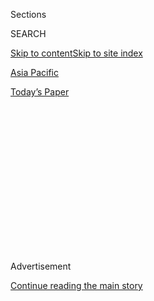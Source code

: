 <div id="app">

<div>

<div>

<div>

<div class="NYTAppHideMasthead css-1q2w90k e1suatyy0">

<div class="section css-ui9rw0 e1suatyy2">

<div class="css-eph4ug er09x8g0">

<div class="css-6n7j50">

</div>

<span class="css-1dv1kvn">Sections</span>

<div class="css-10488qs">

<span class="css-1dv1kvn">SEARCH</span>

</div>

[Skip to content](#site-content)[Skip to site index](#site-index)

</div>

<div id="masthead-section-label" class="css-1wr3we4 eaxe0e00">

[Asia
Pacific](https://www.nytimes.com/section/world/asia)

</div>

<div class="css-10698na e1huz5gh0">

</div>

</div>

<div id="masthead-bar-one" class="section hasLinks css-15hmgas e1csuq9d3">

<div class="css-uqyvli e1csuq9d0">

</div>

<div class="css-1uqjmks e1csuq9d1">

</div>

<div class="css-9e9ivx">

[](https://myaccount.nytimes.com/auth/login?response_type=cookie&client_id=vi)

</div>

<div class="css-1bvtpon e1csuq9d2">

[Today’s
Paper](https://www.nytimes.com/section/todayspaper)

</div>

</div>

</div>

</div>

<div data-aria-hidden="false">

<div id="site-content" data-role="main">

<div>

<div class="css-1aor85t" style="opacity:0.000000001;z-index:-1;visibility:hidden">

<div class="css-1hqnpie">

<div class="css-epjblv">

<span class="css-17xtcya">[Asia
Pacific](/section/world/asia)</span><span class="css-x15j1o">|</span><span class="css-fwqvlz">South
Korea Election Turns Into 2-Way Race as Dark Horse
Surges</span>

</div>

<div class="css-k008qs">

<div class="css-1iwv8en">

<span class="css-18z7m18"></span>

<div>

</div>

</div>

<span class="css-1n6z4y">https://nyti.ms/2pAHKOR</span>

<div class="css-1705lsu">

<div class="css-4xjgmj">

<div class="css-4skfbu" data-role="toolbar" data-aria-label="Social Media Share buttons, Save button, and Comments Panel with current comment count" data-testid="share-tools">

  - 
  - 
  - 
  - 
    
    <div class="css-6n7j50">
    
    </div>

  - 

</div>

</div>

</div>

</div>

</div>

</div>

<div class="css-13pd83m">

</div>

<div id="top-wrapper" class="css-1sy8kpn">

<div id="top-slug" class="css-l9onyx">

Advertisement

</div>

[Continue reading the main
story](#after-top)

<div class="ad top-wrapper" style="text-align:center;height:100%;display:block;min-height:250px">

<div id="top" class="place-ad" data-position="top" data-size-key="top">

</div>

</div>

<div id="after-top">

</div>

</div>

<div id="sponsor-wrapper" class="css-1hyfx7x">

<div id="sponsor-slug" class="css-19vbshk">

Supported by

</div>

[Continue reading the main
story](#after-sponsor)

<div id="sponsor" class="ad sponsor-wrapper" style="text-align:center;height:100%;display:block">

</div>

<div id="after-sponsor">

</div>

</div>

<div class="css-1vkm6nb ehdk2mb0">

# South Korea Election Turns Into 2-Way Race as Dark Horse Surges

</div>

<div class="css-79elbk" data-testid="photoviewer-wrapper">

<div class="css-z3e15g" data-testid="photoviewer-wrapper-hidden">

</div>

<div class="css-1a48zt4 ehw59r15" data-testid="photoviewer-children">

![<span class="css-16f3y1r e13ogyst0" data-aria-hidden="true">Ahn
Cheol-soo after winning the People’s Party presidential nomination
during its convention in Daejeon, South Korea, this month. His support
in the polls has surged ahead of the election in
May.</span><span class="css-cnj6d5 e1z0qqy90" itemprop="copyrightHolder"><span class="css-1ly73wi e1tej78p0">Credit...</span><span><span>Kim
Hong-Ji/Reuters</span></span></span>](https://static01.nyt.com/images/2017/04/15/world/15skorea-1/15skorea-1-articleLarge.jpg?quality=75&auto=webp&disable=upscale)

</div>

</div>

<div class="css-xt80pu e12qa4dv0">

<div class="css-18e8msd">

<div class="css-vp77d3 epjyd6m0">

<div class="css-1baulvz">

By [<span class="css-1baulvz last-byline" itemprop="name">Choe
Sang-Hun</span>](https://www.nytimes.com/by/choe-sang-hun)

</div>

</div>

  - April 14,
    2017

  - 
    
    <div class="css-4xjgmj">
    
    <div class="css-d8bdto" data-role="toolbar" data-aria-label="Social Media Share buttons, Save button, and Comments Panel with current comment count" data-testid="share-tools">
    
      - 
      - 
      - 
      - 
        
        <div class="css-6n7j50">
        
        </div>
    
      - 
    
    </div>
    
    </div>

</div>

</div>

<div class="section meteredContent css-1r7ky0e" name="articleBody" itemprop="articleBody">

<div class="css-1fanzo5 StoryBodyCompanionColumn">

<div class="css-53u6y8">

SEOUL, South Korea — Just last month, Ahn Cheol-soo, a software mogul
turned politician, looked like another also-ran for the South Korean
presidential
[election](https://www.nytimes.com/2020/04/10/world/asia/coronavirus-south-korea-election.html)
in May. His centrist People’s Party held only 40 seats in the 300-member
Parliament. He was barely polling at 10 percent in surveys.

Now, with less than a month to go before the election and [as tensions
flare on the Korean
Peninsula](https://www.nytimes.com/2017/04/14/world/asia/north-korea-china-nuclear.html),
Mr. Ahn, 55, has suddenly become a leading contender to be the next
president, offering hope to conservatives and others alarmed by the
North’s nuclear and missile threats.

The
[election](https://www.nytimes.com/2020/04/10/world/asia/coronavirus-south-korea-election.html)
could not be taking place at a more fraught moment. The victor will be
replacing an impeached president and entering office at a time when
tensions between the Koreas are as high as they have been in a long
time.

The outcome is likely to have far-reaching implications for
international efforts to deal with North Korea, analysts say.

</div>

</div>

<div class="css-1fanzo5 StoryBodyCompanionColumn">

<div class="css-53u6y8">

President Trump has been pressing China to exert its influence on the
North to forestall more nuclear tests and missile launches. He has
threatened to act unilaterally if the Chinese do not prevail. The North,
in turn, threatened on Friday to attack American military bases in South
Korea as well as the Blue House, where South Korea’s president resides.

The Chinese leadership has been calling on both the North and the United
States to exercise restraint.

In the midst of this brinkmanship, Mr. Ahn’s support in polls has surged
this month, turning the campaign into a two-way race with Moon Jae-in,
the candidate from the largest political party, the left-leaning
Democrats, who control 119 parliamentary seats. Until now, the election
had [seemed like a
shoo-in](https://www.nytimes.com/2017/03/10/world/asia/south-korea-liberals-impeachment.html)
for Mr. Moon.

Mr. Ahn, a boyish former medical doctor and relative neophyte in
politics, calls himself a champion of “new politics” who would heal a
country disillusioned with what he describes as a corrupt and
out-of-touch elite.

But his detractors call him a “stooge” for old politics, beholden to
conservative allies of former President Park Geun-hye, whose
[impeachment and ouster last
month](https://www.nytimes.com/2017/03/09/world/asia/park-geun-hye-impeached-south-korea.html)
led to the election.

</div>

</div>

<div class="css-1fanzo5 StoryBodyCompanionColumn">

<div class="css-53u6y8">

Polling experts say that Mr. Ahn owed his recent popularity to people
who shunned conservative candidates after Ms. Park’s corruption scandal
but did not trust Mr. Moon either, especially in dealing with North
Korea’s advancing military abilities.

Mr. Ahn has wooed those people by attacking Ms. Park’s government while
promising to honor its decision to allow the United States to deploy an
advanced missile defense system in the country against the North, a
decision that has infuriated China.

</div>

</div>

<div class="css-79elbk" data-testid="photoviewer-wrapper">

<div class="css-z3e15g" data-testid="photoviewer-wrapper-hidden">

</div>

<div class="css-1a48zt4 ehw59r15" data-testid="photoviewer-children">

![<span class="css-16f3y1r e13ogyst0" data-aria-hidden="true">Moon
Jae-in, left, of the Democratic Party, Mr. Ahn, center, and Sim
Sang-jeung of the Justice Party at the National Assembly in Seoul, the
capital, on Wednesday. Mr. Moon and Mr. Ahn have some similar
views.</span><span class="css-cnj6d5 e1z0qqy90" itemprop="copyrightHolder"><span class="css-1ly73wi e1tej78p0">Credit...</span><span>Lee
Jin-Man/Agence France-Presse — Getty
Images</span></span>](https://static01.nyt.com/images/2017/04/15/world/15skorea-2/15skorea-2-articleLarge.jpg?quality=75&auto=webp&disable=upscale)

</div>

</div>

<div class="css-1fanzo5 StoryBodyCompanionColumn">

<div class="css-53u6y8">

“We should never recognize North Korea as a nuclear power,” Mr. Ahn said
recently, emphasizing that he would prioritize national security if
elected. “If the North is about to launch a nuclear attack, we should
first strike the source of attack.”

The conservative camp, in power for the last nine years, was thrown into
disarray when the National Assembly [voted to
impeach](https://www.nytimes.com/2016/12/09/world/asia/south-korea-president-park-geun-hye-impeached.html)
Ms. Park, a conservative icon, in December and a ruling by the
Constitutional Court formally ousted her in March.

With the two main conservative candidates polling in the single digits,
people who would normally vote conservative have been seeking
alternatives.

Their initial enthusiasm for Ban Ki-moon, the former secretary general
of the United Nations, was quashed as he barely began campaigning
[before dropping
out](https://www.nytimes.com/2017/02/01/world/asia/ban-ki-moon-president-south-korea.html).

</div>

</div>

<div class="css-1fanzo5 StoryBodyCompanionColumn">

<div class="css-53u6y8">

Then, they rallied behind Ahn Hee-jung, a left-centrist provincial
governor. But Mr. Ahn was eliminated this month when he lost the
Democratic Party primary to Mr. Moon.

Ahn Cheol-soo’s support has since skyrocketed.

“For many centrist and conservative voters, there is no one else to turn
to except Ahn Cheol-soo,” said Kim Jiyoon, a polling expert at the Asan
Institute for Policy Studies in Seoul. “Whether he can win the election
will depend largely on how many of the anti-Moon voters he can persuade
to come out and vote for him.”

Mr. Moon and Mr. Ahn share remarkably similar views on many issues.

Both have liberal goals like narrowing income inequality and overhauling
[the<span class="css-8l6xbc evw5hdy0">
</span>chaebol](http://www.nytimes.com/2011/09/14/business/global/south-korean-chaebol-under-increasing-pressure.html),
the family-controlled conglomerates like Samsung that [have
dominated](https://www.nytimes.com/2017/01/02/world/asia/south-korea-park-geun-hye-samsung.html)
the economy for decades, often through collusive ties with government,
as shown in Ms. Park’s scandal.

Both promise to review [the unpopular
agreement](https://www.nytimes.com/2015/12/29/world/asia/comfort-women-south-korea-japan.html)
Ms. Park’s government had struck with Japan on “comfort women,” the
Korean women forced into sexual slavery by Japan during World War II.

And they both emphasize the importance of the alliance with the United
States. But they argue that sanctions and pressure alone have failed to
stop North Korea’s weapons program and that it is time to try dialogue.
During a televised debate on Thursday, both opposed action by the United
States that might prompt war on the peninsula, like a pre-emptive
military strike against the North.

The candidates even grew up in the same town: Busan, a port city in the
southeast.

But they have vastly different backgrounds and public images. Mr. Ahn is
a paragon of elite success. A son of a medical doctor, Mr. Ahn quit
practicing medicine in 1995 and built a fortune developing the country’s
most successful antivirus software. He later became a graduate school
dean at Seoul National University, his alma mater.

During the debate, he said he would use his school connections and
business background to build a rapport with Mr. Trump. Both Mr. Ahn and
Mr. Trump attended the Wharton School of the University of Pennsylvania.

</div>

</div>

<div class="css-1fanzo5 StoryBodyCompanionColumn">

<div class="css-53u6y8">

“Like Spider-Man, once you have the power, even if you don’t like it,
you have to accept the responsibility that comes with it and act
accordingly,” Mr. Ahn, a science fiction fan, once said in a magazine
interview.

</div>

</div>

<div class="css-79elbk" data-testid="photoviewer-wrapper">

<div class="css-z3e15g" data-testid="photoviewer-wrapper-hidden">

</div>

<div class="css-1a48zt4 ehw59r15" data-testid="photoviewer-children">

<div class="css-1xdhyk6 erfvjey0">

<span class="css-1ly73wi e1tej78p0">Image</span>

<div class="css-zjzyr8">

<div data-testid="lazyimage-container" style="height:257.77777777777777px">

</div>

</div>

</div>

<span class="css-16f3y1r e13ogyst0" data-aria-hidden="true">Mr. Moon in
Seoul this week. Until now, the election had seemed like a shoo-in for
him.</span><span class="css-cnj6d5 e1z0qqy90" itemprop="copyrightHolder"><span class="css-1ly73wi e1tej78p0">Credit...</span><span>Yonhap,
via European Pressphoto Agency</span></span>

</div>

</div>

<div class="css-1fanzo5 StoryBodyCompanionColumn">

<div class="css-53u6y8">

In 2011, his plain talk about justice and the despair of jobless young
citizens made him an instant political star in South Korea, where
grievances over a government that served the privileged rather than the
common good [created a political
tinderbox](http://www.nytimes.com/2011/11/20/world/asia/a-new-voice-grips-south-korea-with-plain-talk-about-inequality-and-justice.html)
that would eventually explode in Ms. Park’s impeachment. In 2012, he won
a parliamentary seat.

Mr. Moon, 64, a human rights lawyer and former student activist, served
in important political posts in the government of his closest friend and
ideological ally, Roh Moo-hyun, the president from 2003 to 2008. If Mr.
Moon is elected, conservatives fear, he would revive Mr. Roh’s
“[sunshine
policy](http://www.nytimes.com/2008/01/17/world/asia/17korea.html)” of
trying to build trust with North Korea through aid, investment and
exchanges.

The policy brought an unprecedented détente on the divided peninsula.
But conservatives argue that it helped finance the North’s nuclear
weapons program. They also view Mr. Moon as a replica of Mr. Roh, who
once said he would never “kowtow to the Americans.”

In a book published in January, Mr. Moon said South Korea should learn
to “say no to the Americans.”

“Given the tough-sounding foreign policy team of the Trump
administration, some South Koreans fear that friction with Washington
would be more likely under Moon than under Ahn,” said Ko Sung-kook, a
political commentator.

</div>

</div>

<div class="css-1fanzo5 StoryBodyCompanionColumn">

<div class="css-53u6y8">

This year, as the ballistic missile threat from the North grows,
conservatives and liberals are sharply split over the American
deployment of [an antimissile
system](https://www.nytimes.com/2017/03/06/world/asia/north-korea-thaad-missile-defense-us-china.html)
known as Terminal High Altitude Area Defense, or Thaad. Mr. Ahn and Mr.
Moon were among the first to oppose the deployment.

But Mr. Ahn later changed his stance, saying that it was “irresponsible”
for a future president to reverse a deal struck between the two
governments. That shift helped him attract conservative voters, analysts
said.

Because of his business background, Mr. Ahn comes across as more
palatable for conservative voters than Mr. Moon, said Bae Jong-chan,
research director at Research and Research, an opinion survey company.

But many consider Mr. Ahn a naïve populist. He also faces doubts about
whether his small opposition party can push policies through a
contentious Parliament, Mr. Bae said.

“What can you do with only 40 parliamentary seats?” Mr. Moon recently
said of Mr. Ahn.

With Mr. Ahn catching up fast, Mr. Moon has redoubled his efforts to
bolster his national security credentials. He said that if the North
conducted another nuclear test, dialogue with North Korea would be
difficult and the Thaad deployment “inevitable.”

“I will create a government most feared by North Korea, most trusted by
the United States and most reliable for China,” Mr. Moon said in a
nationally televised campaign speech on Thursday.

For his part, Mr. Ahn recently changed what detractors [have called his
feminine voice](http://tv.naver.com/v/1551851), to sound more tough and
seasoned.

“If you can’t change yourself, how can you change the nation?” he told
the daily JoongAng Ilbo this week.

</div>

</div>

</div>

<div>

</div>

<div>

</div>

<div>

</div>

<div>

<div id="bottom-wrapper" class="css-1ede5it">

<div id="bottom-slug" class="css-l9onyx">

Advertisement

</div>

[Continue reading the main
story](#after-bottom)

<div id="bottom" class="ad bottom-wrapper" style="text-align:center;height:100%;display:block;min-height:90px">

</div>

<div id="after-bottom">

</div>

</div>

</div>

</div>

</div>

## Site Index

<div>

</div>

## Site Information Navigation

  - [© <span>2020</span> <span>The New York Times
    Company</span>](https://help.nytimes.com/hc/en-us/articles/115014792127-Copyright-notice)

<!-- end list -->

  - [NYTCo](https://www.nytco.com/)
  - [Contact
    Us](https://help.nytimes.com/hc/en-us/articles/115015385887-Contact-Us)
  - [Work with us](https://www.nytco.com/careers/)
  - [Advertise](https://nytmediakit.com/)
  - [T Brand Studio](http://www.tbrandstudio.com/)
  - [Your Ad
    Choices](https://www.nytimes.com/privacy/cookie-policy#how-do-i-manage-trackers)
  - [Privacy](https://www.nytimes.com/privacy)
  - [Terms of
    Service](https://help.nytimes.com/hc/en-us/articles/115014893428-Terms-of-service)
  - [Terms of
    Sale](https://help.nytimes.com/hc/en-us/articles/115014893968-Terms-of-sale)
  - [Site
    Map](https://spiderbites.nytimes.com)
  - [Help](https://help.nytimes.com/hc/en-us)
  - [Subscriptions](https://www.nytimes.com/subscription?campaignId=37WXW)

</div>

</div>

</div>

</div>
